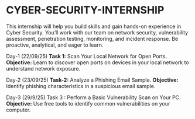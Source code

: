 # CYBER-SECURITY-INTERNSHIP
This internship will help you build skills and gain hands-on experience in Cyber Security. You’ll work with our team on network security, vulnerability assessment, penetration testing, monitoring, and incident response. Be proactive, analytical, and eager to learn.

Day-1 (22/09/25) **Task 1:** Scan Your Local Network for Open Ports. 
 **Objective:** Learn to discover open ports on devices in your local network to understand network exposure. 

Day-2 (23/09/25) **Task-2:**  Analyze a Phishing Email Sample. 
 **Objective:** Identify phishing characteristics in a suspicious email sample.

 Day-3 (29/9/25) Task 3  : Perform a Basic Vulnerability Scan on Your PC.
 **Objective:** Use free tools to identify common vulnerabilities on your computer.
